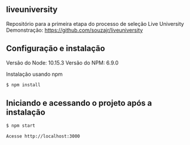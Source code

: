 ## liveuniversity

Repositório para a primeira etapa do processo de seleção Live University
Demonstração: https://github.com/souzajr/liveuniversity

## Configuração e instalação 

Versão do Node: 10.15.3
Versão do NPM: 6.9.0

Instalação usando npm
```bash
$ npm install
```

## Iniciando e acessando o projeto após a instalação

```bash
$ npm start
```
```bash
Acesse http://localhost:3000
```
